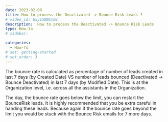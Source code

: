 ```yaml
---
date: 2023-02-08
title: How to process the Deactivated -> Bounce Risk Leads ?
# video_id: 6xyI5NNCCmc
description:  How to process the Deactivated -> Bounce Risk Leads 
type: How-to
# sidebar:

categories:
  - How-To
# set: getting-started
# set_order: 3
---
```

The bounce rate is calculated as percentage of number of leads created in last 7 days (by Created Date) VS number of leads bounced (Deactivated -> Bounce Deactivated) in last 7 days (by Modified Date). This is at the Organization level, i.e. across all the assistants in the Organization. 

The day, the bounce rate goes below the limit, you can restart the BounceRisk leads. It is highly recommended that you be extra careful in handing these leads. Because again if the bounce rate goes beyond the limit you would be stuck with the Bounce Risk emails for 7 more days.